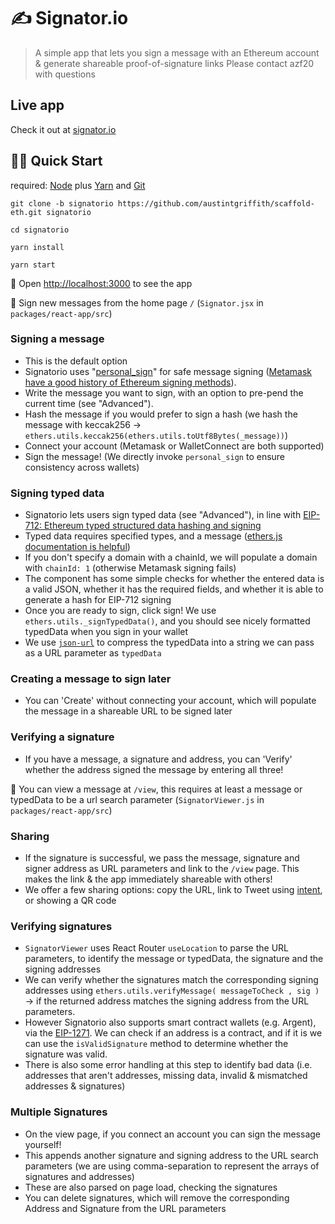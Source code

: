 # ✍️     Signator.io

> A simple app that lets you sign a message with an Ethereum account & generate shareable proof-of-signature links Please contact azf20 with questions

## Live app

Check it out at [signator.io](https://signator.io)

## 🏃‍♀️ Quick Start

required: [Node](https://nodejs.org/dist/latest-v12.x/) plus [Yarn](https://classic.yarnpkg.com/en/docs/install/) and [Git](https://git-scm.com/downloads)

```
git clone -b signatorio https://github.com/austintgriffith/scaffold-eth.git signatorio

cd signatorio
```

```
yarn install
```

```
yarn start
```

📱 Open [http://localhost:3000](http://localhost:3000) to see the app

📝 Sign new messages from the home page `/` (`Signator.jsx` in `packages/react-app/src`)

### Signing a message

* This is the default option
* Signatorio uses "[personal\_sign](https://github.com/ethereum/go-ethereum/pull/2940)" for safe message signing ([Metamask have a good history of Ethereum signing methods](https://docs.metamask.io/guide/signing-data.html#signing-data-with-metamask)).
* Write the message you want to sign, with an option to pre-pend the current time (see "Advanced").
* Hash the message if you would prefer to sign a hash (we hash the message with keccak256 -> `ethers.utils.keccak256(ethers.utils.toUtf8Bytes(_message))`)
* Connect your account (Metamask or WalletConnect are both supported)
* Sign the message! (We directly invoke `personal_sign` to ensure consistency across wallets)

### Signing typed data

* Signatorio lets users sign typed data (see "Advanced"), in line with [EIP-712: Ethereum typed structured data hashing and signing](https://eips.ethereum.org/EIPS/eip-712)
* Typed data requires specified types, and a message ([ethers.js documentation is helpful](https://docs.ethers.io/v5/api/signer/#Signer-signTypedData))
* If you don't specify a domain with a chainId, we will populate a domain with `chainId: 1` (otherwise Metamask signing fails)
* The component has some simple checks for whether the entered data is a valid JSON, whether it has the required fields, and whether it is able to generate a hash for EIP-712 signing
* Once you are ready to sign, click sign! We use `ethers.utils._signTypedData()`, and you should see nicely formatted typedData when you sign in your wallet
* We use [`json-url`](https://www.npmjs.com/package/json-url) to compress the typedData into a string we can pass as a URL parameter as `typedData`

### Creating a message to sign later

* You can 'Create' without connecting your account, which will populate the message in a shareable URL to be signed later

### Verifying a signature

* If you have a message, a signature and address, you can 'Verify' whether the address signed the message by entering all three!

📱 You can view a message at `/view`, this requires at least a message or typedData to be a url search parameter (`SignatorViewer.js` in `packages/react-app/src`)

### Sharing

* If the signature is successful, we pass the message, signature and signer address as URL parameters and link to the `/view` page. This makes the link & the app immediately shareable with others!
* We offer a few sharing options: copy the URL, link to Tweet using [intent](https://developer.twitter.com/en/docs/twitter-for-websites/tweet-button/guides/web-intent), or showing a QR code

### Verifying signatures

* `SignatorViewer` uses React Router `useLocation` to parse the URL parameters, to identify the message or typedData, the signature and the signing addresses
* We can verify whether the signatures match the corresponding signing addresses using `ethers.utils.verifyMessage( messageToCheck , sig )` -> if the returned address matches the signing address from the URL parameters.
* However Signatorio also supports smart contract wallets (e.g. Argent), via the [EIP-1271](https://github.com/ethereum/EIPs/blob/master/EIPS/eip-1271.md). We can check if an address is a contract, and if it is we can use the `isValidSignature` method to determine whether the signature was valid.
* There is also some error handling at this step to identify bad data (i.e. addresses that aren't addresses, missing data, invalid & mismatched addresses & signatures)

### Multiple Signatures

* On the view page, if you connect an account you can sign the message yourself!
* This appends another signature and signing address to the URL search parameters (we are using comma-separation to represent the arrays of signatures and addresses)
* These are also parsed on page load, checking the signatures
* You can delete signatures, which will remove the corresponding Address and Signature from the URL parameters
